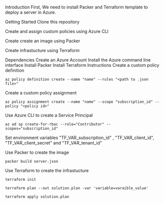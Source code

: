 Introduction
First, We need to install Packer and Terraform template to deploy a server in Azure.

Getting Started
Clone this repository

Create and assign custom policies using Azure CLI

Create create an image using Packer

Create infrastucture using Terraform

Dependencies
Create an Azure Account
Install the Azure command line interface
Install Packer
Install Terraform
Instructions
Create a custom policy definition

    az policy definition create --name "name" --rules "<path to .json file>"
Create a custom policy assignment

    az policy assignment create --name "name" --scope "subscription_id" --policy "<policy id>"
Use Azure CLI to create a Service Principal

    az ad sp create-for-rbac --role="Contributor" --scopes="subscription_id"
Set environment variables "TF_VAR_subscription_id" , "TF_VAR_client_id", "TF_VAR_client_secret" and "TF_VAR_tenant_id"

Use Packer to create the image

    packer build server.json
Use Terraform to create the infrastucture

    terraform init

    terraform plan --out solution.plan -var 'variable=varaible_value'
    
    terraform apply solution.plan 